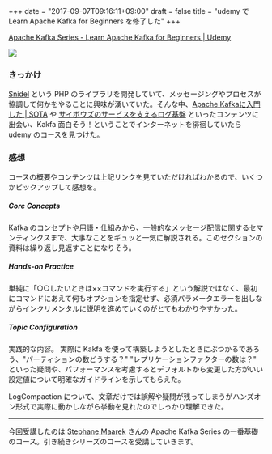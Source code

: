 +++
date = "2017-09-07T09:16:11+09:00"
draft = false
title = "udemy で Learn Apache Kafka for Beginners を修了した"
+++

[Apache Kafka Series - Learn Apache Kafka for Beginners | Udemy](https://www.udemy.com/apache-kafka-series-kafka-from-beginner-to-intermediate/)

<!--more-->

![](https://udemy-certificate.s3.amazonaws.com/image/UC-45ZK5CZX.jpg)

### きっかけ

[Snidel](https://github.com/ackintosh/snidel) という PHP のライブラリを開発していて、メッセージングやプロセスが協調して何かをやることに興味が湧いていた。そんな中、[Apache Kafkaに入門した | SOTA](http://deeeet.com/writing/2015/09/01/apache-kafka/) や [サイボウズのサービスを支えるログ基盤](https://www.slideshare.net/ShinyaUeoka/ss-78228751) といったコンテンツに出会い、Kakfa 面白そう！ということでインターネットを徘徊していたら udemy のコースを見つけた。

### 感想

コースの概要やコンテンツは上記リンクを見ていただければわかるので、いくつかピックアップして感想を。

##### Core Concepts


Kafka のコンセプトや用語・仕組みから、一般的なメッセージ配信に関するセマンティンクスまで、大事なことをギュッと一気に解説される。このセクションの資料は繰り返し見返すことになりそう。

##### Hands-on Practice

単純に「○○したいときは××コマンドを実行する」という解説ではなく、最初にコマンドにあえて何もオプションを指定せず、必須パラメータエラーを出しながらインクリメンタルに説明を進めていくのがとてもわかりやすかった。

##### Topic Configuration


実践的な内容。
実際に Kakfa を使って構築しようとしたときにぶつかるであろう、"パーティションの数どうする？" "レプリケーションファクターの数は？" といった疑問や、パフォーマンスを考慮するとデフォルトから変更した方がいい設定値について明確なガイドラインを示してもらえた。

LogCompaction について、文章だけでは誤解や疑問が残ってしまうがハンズオン形式で実際に動かしながら挙動を見れたのでしっかり理解できた。

---

今回受講したのは [Stephane Maarek](https://www.udemy.com/apache-kafka-series-kafka-from-beginner-to-intermediate/#instructor-1) さんの Apache Kafka Series の一番基礎のコース。引き続きシリーズのコースを受講していきます。